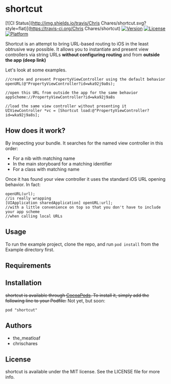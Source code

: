 # shortcut

[![CI Status](http://img.shields.io/travis/Chris Chares/shortcut.svg?style=flat)](https://travis-ci.org/Chris Chares/shortcut)
[![Version](https://img.shields.io/cocoapods/v/shortcut.svg?style=flat)](http://cocoadocs.org/docsets/shortcut)
[![License](https://img.shields.io/cocoapods/l/shortcut.svg?style=flat)](http://cocoadocs.org/docsets/shortcut)
[![Platform](https://img.shields.io/cocoapods/p/shortcut.svg?style=flat)](http://cocoadocs.org/docsets/shortcut)

Shortcut is an attempt to bring URL-based routing to iOS in the least obtrusive way possible. It allows you to instantiate and present view controllers via string URLs **without configuring routing** and from **outside the app (deep link)**

Let's look at some examples.  

    //create and present PropertyViewController using the default behavior
    openURL(@"PropertyViewController?id=wka92j9a8s);
    
    //open this URL from outside the app for the same behavior
    appScheme://PropertyViewController?id=wka92j9a8s
    
    //load the same view controller without presenting it
    UIViewController *vc = [Shortcut load:@"PropertyViewController?id=wka92j9a8s];
    
## How does it work?

By inspecting your bundle.  It searches for the named view controller in this order:

+ For a nib with matching name
+ In the main storyboard for a matching identifier
+ For a class with matching name

Once it has found your view controller it uses the standard iOS URL opening behavior.  In fact:

    openURL(url);
    //is really wrapping
    [UIApplication sharedApplication] openURL:url];
    //with a little convenience on top so that you don't have to include your app scheme
    //when calling local URLs


## Usage

To run the example project, clone the repo, and run `pod install` from the Example directory first.

## Requirements

## Installation

~~shortcut is available through [CocoaPods](http://cocoapods.org). To install
it, simply add the following line to your Podfile:~~
Not yet, but soon:

    pod "shortcut"

## Authors

+ the_meatloaf
+ chrischares

## License

shortcut is available under the MIT license. See the LICENSE file for more info.

